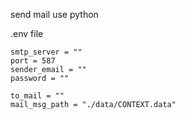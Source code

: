send mail use python

.env file
```
smtp_server = ""
port = 587 
sender_email = ""
password = ""

to_mail = ""
mail_msg_path = "./data/CONTEXT.data"
```